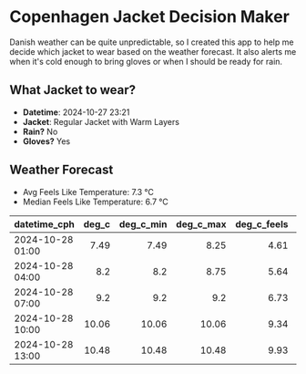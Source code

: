 
# Copenhagen Jacket Decision Maker

Danish weather can be quite unpredictable, so I created this app to help me decide which jacket to wear based on the weather forecast. 
It also alerts me when it's cold enough to bring gloves or when I should be ready for rain.

## What Jacket to wear?

- **Datetime**: 2024-10-27 23:21
- **Jacket**: Regular Jacket with Warm Layers
- **Rain?** No
- **Gloves?** Yes

## Weather Forecast
- Avg Feels Like Temperature: 7.3 °C
- Median Feels Like Temperature: 6.7 °C

| datetime_cph     |   deg_c |   deg_c_min |   deg_c_max |   deg_c_feels | weather   | wind   | rain   |
|:-----------------|--------:|------------:|------------:|--------------:|:----------|:-------|:-------|
| 2024-10-28 01:00 |    7.49 |        7.49 |        8.25 |          4.61 | Clouds    | Low    | None   |
| 2024-10-28 04:00 |    8.2  |        8.2  |        8.75 |          5.64 | Clouds    | Low    | None   |
| 2024-10-28 07:00 |    9.2  |        9.2  |        9.2  |          6.73 | Clouds    | Low    | None   |
| 2024-10-28 10:00 |   10.06 |       10.06 |       10.06 |          9.34 | Clouds    | Low    | None   |
| 2024-10-28 13:00 |   10.48 |       10.48 |       10.48 |          9.93 | Clouds    | Low    | None   |
        